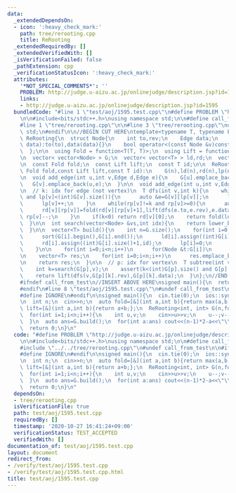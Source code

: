 ```yaml
---
data:
  _extendedDependsOn:
  - icon: ':heavy_check_mark:'
    path: tree/rerooting.cpp
    title: ReRooting
  _extendedRequiredBy: []
  _extendedVerifiedWith: []
  _isVerificationFailed: false
  _pathExtension: cpp
  _verificationStatusIcon: ':heavy_check_mark:'
  attributes:
    '*NOT_SPECIAL_COMMENTS*': ''
    PROBLEM: http://judge.u-aizu.ac.jp/onlinejudge/description.jsp?id=1595
    links:
    - http://judge.u-aizu.ac.jp/onlinejudge/description.jsp?id=1595
  bundledCode: "#line 1 \"test/aoj/1595.test.cpp\"\n#define PROBLEM \"http://judge.u-aizu.ac.jp/onlinejudge/description.jsp?id=1595\"\
    \n\n#include<bits/stdc++.h>\nusing namespace std;\n\n#define call_from_test\n\
    #line 1 \"tree/rerooting.cpp\"\n\n#line 3 \"tree/rerooting.cpp\"\nusing namespace\
    \ std;\n#endif\n\n//BEGIN CUT HERE\ntemplate<typename T, typename Edge>\nstruct\
    \ ReRooting{\n  struct Node{\n    int to,rev;\n    Edge data;\n    Node(int to,Edge\
    \ data):to(to),data(data){}\n    bool operator<(const Node &v)const{return to<v.to;};\n\
    \  };\n\n  using Fold = function<T(T, T)>;\n  using Lift = function<T(T, Edge)>;\n\
    \n  vector< vector<Node> > G;\n  vector< vector<T> > ld,rd;\n  vector<int> lp,rp;\n\
    \n  const Fold fold;\n  const Lift lift;\n  const T id;\n\n  ReRooting(int n,const\
    \ Fold fold,const Lift lift,const T id):\n    G(n),ld(n),rd(n),lp(n),rp(n),fold(fold),lift(lift),id(id){}\n\
    \n  void add_edge(int u,int v,Edge d,Edge e){\n    G[u].emplace_back(v,d);\n \
    \   G[v].emplace_back(u,e);\n  }\n\n  void add_edge(int u,int v,Edge d){add_edge(u,v,d,d);}\n\
    \n  // k: idx for edge (not vertex)\n  T dfs(int v,int k){\n    while(lp[v]!=k\
    \ and lp[v]<(int)G[v].size()){\n      auto &e=G[v][lp[v]];\n      ld[v][lp[v]+1]=fold(ld[v][lp[v]],lift(dfs(e.to,e.rev),e.data));\n\
    \      lp[v]++;\n    }\n    while(rp[v]!=k and rp[v]>=0){\n      auto &e=G[v][rp[v]];\n\
    \      rd[v][rp[v]]=fold(rd[v][rp[v]+1],lift(dfs(e.to,e.rev),e.data));\n     \
    \ rp[v]--;\n    }\n    if(k<0) return rd[v][0];\n    return fold(ld[v][k],rd[v][k+1]);\n\
    \  }\n\n  int search(vector<Node> &vs,int idx){\n    return lower_bound(vs.begin(),vs.end(),Node(idx,vs[0].data))-vs.begin();\n\
    \  }\n\n  vector<T> build(){\n    int n=G.size();\n    for(int i=0;i<n;i++){\n\
    \      sort(G[i].begin(),G[i].end());\n      ld[i].assign((int)G[i].size()+1,id);\n\
    \      rd[i].assign((int)G[i].size()+1,id);\n      lp[i]=0;\n      rp[i]=(int)G[i].size()-1;\n\
    \    }\n\n    for(int i=0;i<n;i++)\n      for(Node &t:G[i])\n        t.rev=search(G[t.to],i);\n\
    \n    vector<T> res;\n    for(int i=0;i<n;i++)\n      res.emplace_back(dfs(i,-1));\n\
    \n    return res;\n  }\n\n  // p: idx for vertex\n  T subtree(int v,int p){\n\
    \    int k=search(G[p],v);\n    assert(k<(int)G[p].size() and G[p][k].to==v);\n\
    \    return lift(dfs(v,G[p][k].rev),G[p][k].data);\n  }\n};\n//END CUT HERE\n\
    #ifndef call_from_test\n//INSERT ABOVE HERE\nsigned main(){\n  return 0;\n}\n\
    #endif\n#line 8 \"test/aoj/1595.test.cpp\"\n#undef call_from_test\n\n#ifdef SANITIZE\n\
    #define IGNORE\n#endif\n\nsigned main(){\n  cin.tie(0);\n  ios::sync_with_stdio(0);\n\
    \n  int n;\n  cin>>n;\n  auto fold=[&](int a,int b){return max(a,b);};\n  auto\
    \ lift=[&](int a,int b){return a+b;};\n  ReRooting<int, int> G(n,fold,lift,0);\n\
    \  for(int i=1;i<n;i++){\n    int u,v;\n    cin>>u>>v;\n    u--;v--;\n    G.add_edge(u,v,1);\n\
    \  }\n  auto ans=G.build();\n  for(int a:ans) cout<<(n-1)*2-a<<\"\\n\";\n  cout<<flush;\n\
    \  return 0;\n}\n"
  code: "#define PROBLEM \"http://judge.u-aizu.ac.jp/onlinejudge/description.jsp?id=1595\"\
    \n\n#include<bits/stdc++.h>\nusing namespace std;\n\n#define call_from_test\n\
    #include \"../../tree/rerooting.cpp\"\n#undef call_from_test\n\n#ifdef SANITIZE\n\
    #define IGNORE\n#endif\n\nsigned main(){\n  cin.tie(0);\n  ios::sync_with_stdio(0);\n\
    \n  int n;\n  cin>>n;\n  auto fold=[&](int a,int b){return max(a,b);};\n  auto\
    \ lift=[&](int a,int b){return a+b;};\n  ReRooting<int, int> G(n,fold,lift,0);\n\
    \  for(int i=1;i<n;i++){\n    int u,v;\n    cin>>u>>v;\n    u--;v--;\n    G.add_edge(u,v,1);\n\
    \  }\n  auto ans=G.build();\n  for(int a:ans) cout<<(n-1)*2-a<<\"\\n\";\n  cout<<flush;\n\
    \  return 0;\n}\n"
  dependsOn:
  - tree/rerooting.cpp
  isVerificationFile: true
  path: test/aoj/1595.test.cpp
  requiredBy: []
  timestamp: '2020-10-27 16:41:24+09:00'
  verificationStatus: TEST_ACCEPTED
  verifiedWith: []
documentation_of: test/aoj/1595.test.cpp
layout: document
redirect_from:
- /verify/test/aoj/1595.test.cpp
- /verify/test/aoj/1595.test.cpp.html
title: test/aoj/1595.test.cpp
---
```

